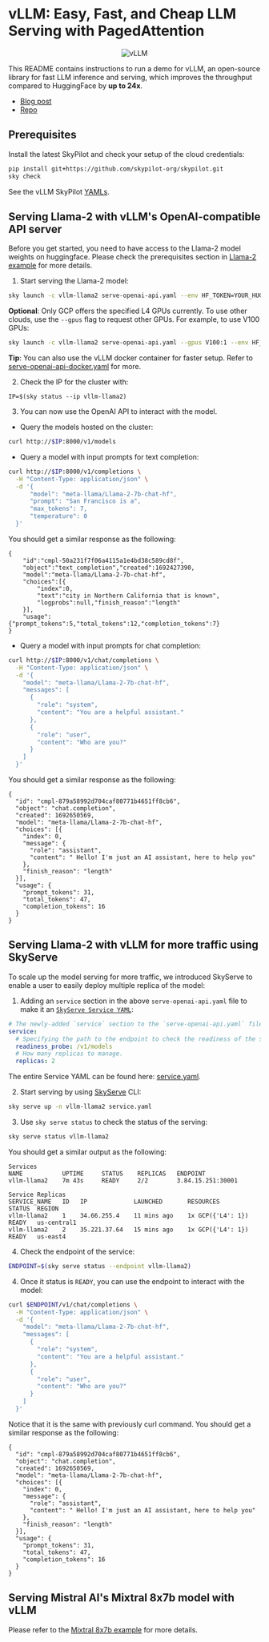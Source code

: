 <!-- $REMOVE -->
# vLLM: Easy, Fast, and Cheap LLM Serving with PagedAttention
<!-- $END_REMOVE -->
<!-- $UNCOMMENT# vLLM: Easy, Fast, and Cheap LLM Inference -->

<p align="center">
    <img src="https://i.imgur.com/yxtzPEu.png" alt="vLLM"/>
</p>

This README contains instructions to run a demo for vLLM, an open-source library for fast LLM inference and serving, which improves the throughput compared to HuggingFace by **up to 24x**.

* [Blog post](https://blog.skypilot.co/serving-llm-24x-faster-on-the-cloud-with-vllm-and-skypilot/)
* [Repo](https://github.com/vllm-project/vllm)

## Prerequisites
Install the latest SkyPilot and check your setup of the cloud credentials:
```bash
pip install git+https://github.com/skypilot-org/skypilot.git
sky check
```
See the vLLM SkyPilot [YAMLs](https://github.com/skypilot-org/skypilot/tree/master/llm/vllm).


## Serving Llama-2 with vLLM's OpenAI-compatible API server

Before you get started, you need to have access to the Llama-2 model weights on huggingface. Please check the prerequisites section in [Llama-2 example](https://github.com/skypilot-org/skypilot/tree/master/llm/llama-2/README.md#pre-requisites) for more details.

1. Start serving the Llama-2 model:
```bash
sky launch -c vllm-llama2 serve-openai-api.yaml --env HF_TOKEN=YOUR_HUGGING_FACE_API_TOKEN
```
**Optional**: Only GCP offers the specified L4 GPUs currently. To use other clouds, use the `--gpus` flag to request other GPUs. For example, to use V100 GPUs:
```bash
sky launch -c vllm-llama2 serve-openai-api.yaml --gpus V100:1 --env HF_TOKEN=YOUR_HUGGING_FACE_API_TOKEN
```
**Tip**: You can also use the vLLM docker container for faster setup. Refer to [serve-openai-api-docker.yaml](https://github.com/skypilot-org/skypilot/tree/master/llm/vllm/serve-openai-api-docker.yaml) for more.

2. Check the IP for the cluster with:
```
IP=$(sky status --ip vllm-llama2)
```
3. You can now use the OpenAI API to interact with the model.
  - Query the models hosted on the cluster:
```bash
curl http://$IP:8000/v1/models
```
  - Query a model with input prompts for text completion:
```bash
curl http://$IP:8000/v1/completions \
  -H "Content-Type: application/json" \
  -d '{
      "model": "meta-llama/Llama-2-7b-chat-hf",
      "prompt": "San Francisco is a",
      "max_tokens": 7,
      "temperature": 0
  }'
```
  You should get a similar response as the following:
```console
{
    "id":"cmpl-50a231f7f06a4115a1e4bd38c589cd8f",
    "object":"text_completion","created":1692427390,
    "model":"meta-llama/Llama-2-7b-chat-hf",
    "choices":[{
        "index":0,
        "text":"city in Northern California that is known",
        "logprobs":null,"finish_reason":"length"
    }],
    "usage":{"prompt_tokens":5,"total_tokens":12,"completion_tokens":7}
}
```
  - Query a model with input prompts for chat completion:
```bash
curl http://$IP:8000/v1/chat/completions \
  -H "Content-Type: application/json" \
  -d '{
    "model": "meta-llama/Llama-2-7b-chat-hf",
    "messages": [
      {
        "role": "system",
        "content": "You are a helpful assistant."
      },
      {
        "role": "user",
        "content": "Who are you?"
      }
    ]
  }'
```
  You should get a similar response as the following:
```console
{
  "id": "cmpl-879a58992d704caf80771b4651ff8cb6",
  "object": "chat.completion",
  "created": 1692650569,
  "model": "meta-llama/Llama-2-7b-chat-hf",
  "choices": [{
    "index": 0,
    "message": {
      "role": "assistant",
      "content": " Hello! I'm just an AI assistant, here to help you"
    },
    "finish_reason": "length"
  }],
  "usage": {
    "prompt_tokens": 31,
    "total_tokens": 47,
    "completion_tokens": 16
  }
}
```

## Serving Llama-2 with vLLM for more traffic using SkyServe
To scale up the model serving for more traffic, we introduced SkyServe to enable a user to easily deploy multiple replica of the model:
1. Adding an `service` section in the above `serve-openai-api.yaml` file to make it an [`SkyServe Service YAML`](https://skypilot.readthedocs.io/en/latest/serving/service-yaml-spec.html):

```yaml
# The newly-added `service` section to the `serve-openai-api.yaml` file.
service:
  # Specifying the path to the endpoint to check the readiness of the service.
  readiness_probe: /v1/models
  # How many replicas to manage.
  replicas: 2
```

The entire Service YAML can be found here: [service.yaml](https://github.com/skypilot-org/skypilot/tree/master/llm/vllm/service.yaml).

2. Start serving by using [SkyServe](https://skypilot.readthedocs.io/en/latest/serving/sky-serve.html) CLI:
```bash
sky serve up -n vllm-llama2 service.yaml
```

3. Use `sky serve status` to check the status of the serving:
```bash
sky serve status vllm-llama2
```

You should get a similar output as the following:

```console
Services
NAME           UPTIME     STATUS    REPLICAS   ENDPOINT
vllm-llama2    7m 43s     READY     2/2        3.84.15.251:30001

Service Replicas
SERVICE_NAME   ID   IP             LAUNCHED       RESOURCES          STATUS  REGION
vllm-llama2    1    34.66.255.4    11 mins ago    1x GCP({'L4': 1})  READY   us-central1
vllm-llama2    2    35.221.37.64   15 mins ago    1x GCP({'L4': 1})  READY   us-east4
```

4. Check the endpoint of the service:
```bash
ENDPOINT=$(sky serve status --endpoint vllm-llama2)
```

4. Once it status is `READY`, you can use the endpoint to interact with the model:

```bash
curl $ENDPOINT/v1/chat/completions \
  -H "Content-Type: application/json" \
  -d '{
    "model": "meta-llama/Llama-2-7b-chat-hf",
    "messages": [
      {
        "role": "system",
        "content": "You are a helpful assistant."
      },
      {
        "role": "user",
        "content": "Who are you?"
      }
    ]
  }'
```

Notice that it is the same with previously curl command. You should get a similar response as the following:

```console
{
  "id": "cmpl-879a58992d704caf80771b4651ff8cb6",
  "object": "chat.completion",
  "created": 1692650569,
  "model": "meta-llama/Llama-2-7b-chat-hf",
  "choices": [{
    "index": 0,
    "message": {
      "role": "assistant",
      "content": " Hello! I'm just an AI assistant, here to help you"
    },
    "finish_reason": "length"
  }],
  "usage": {
    "prompt_tokens": 31,
    "total_tokens": 47,
    "completion_tokens": 16
  }
}
```

## Serving Mistral AI's Mixtral 8x7b model with vLLM

Please refer to the [Mixtral 8x7b example](https://github.com/skypilot-org/skypilot/tree/master/llm/mixtral) for more details.

